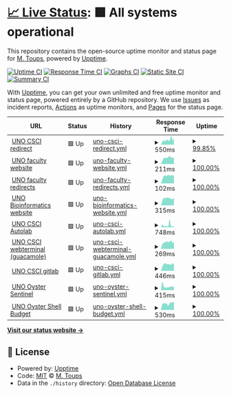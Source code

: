 # [📈 Live Status](https://upptime.cs.uno.edu): <!--live status--> **🟩 All systems operational**

This repository contains the open-source uptime monitor and status page for [M. Toups](https://upptime.cs.uno.edu), powered by [Upptime](https://github.com/upptime/upptime).

[![Uptime CI](https://github.com/mtoupsUNO/uno-status/workflows/Uptime%20CI/badge.svg)](https://github.com/mtoupsUNO/uno-status/actions?query=workflow%3A%22Uptime+CI%22)
[![Response Time CI](https://github.com/mtoupsUNO/uno-status/workflows/Response%20Time%20CI/badge.svg)](https://github.com/mtoupsUNO/uno-status/actions?query=workflow%3A%22Response+Time+CI%22)
[![Graphs CI](https://github.com/mtoupsUNO/uno-status/workflows/Graphs%20CI/badge.svg)](https://github.com/mtoupsUNO/uno-status/actions?query=workflow%3A%22Graphs+CI%22)
[![Static Site CI](https://github.com/mtoupsUNO/uno-status/workflows/Static%20Site%20CI/badge.svg)](https://github.com/mtoupsUNO/uno-status/actions?query=workflow%3A%22Static+Site+CI%22)
[![Summary CI](https://github.com/mtoupsUNO/uno-status/workflows/Summary%20CI/badge.svg)](https://github.com/mtoupsUNO/uno-status/actions?query=workflow%3A%22Summary+CI%22)

With [Upptime](https://upptime.js.org), you can get your own unlimited and free uptime monitor and status page, powered entirely by a GitHub repository. We use [Issues](https://github.com/mtoupsUNO/uno-status/issues) as incident reports, [Actions](https://github.com/mtoupsUNO/uno-status/actions) as uptime monitors, and [Pages](https://upptime.cs.uno.edu) for the status page.

<!--start: status pages-->
<!-- This summary is generated by Upptime (https://github.com/upptime/upptime) -->
<!-- Do not edit this manually, your changes will be overwritten -->
<!-- prettier-ignore -->
| URL | Status | History | Response Time | Uptime |
| --- | ------ | ------- | ------------- | ------ |
| <img alt="" src="https://favicons.githubusercontent.com/www.cs.uno.edu" height="13"> [UNO CSCI redirect](https://www.cs.uno.edu) | 🟩 Up | [uno-csci-redirect.yml](https://github.com/mtoupsUNO/uno-status/commits/HEAD/history/uno-csci-redirect.yml) | <details><summary><img alt="Response time graph" src="./graphs/uno-csci-redirect/response-time-week.png" height="20"> 550ms</summary><br><a href="https://upptime.cs.uno.edu/history/uno-csci-redirect"><img alt="Response time 642" src="https://img.shields.io/endpoint?url=https%3A%2F%2Fraw.githubusercontent.com%2FmtoupsUNO%2Funo-status%2FHEAD%2Fapi%2Funo-csci-redirect%2Fresponse-time.json"></a><br><a href="https://upptime.cs.uno.edu/history/uno-csci-redirect"><img alt="24-hour response time 746" src="https://img.shields.io/endpoint?url=https%3A%2F%2Fraw.githubusercontent.com%2FmtoupsUNO%2Funo-status%2FHEAD%2Fapi%2Funo-csci-redirect%2Fresponse-time-day.json"></a><br><a href="https://upptime.cs.uno.edu/history/uno-csci-redirect"><img alt="7-day response time 550" src="https://img.shields.io/endpoint?url=https%3A%2F%2Fraw.githubusercontent.com%2FmtoupsUNO%2Funo-status%2FHEAD%2Fapi%2Funo-csci-redirect%2Fresponse-time-week.json"></a><br><a href="https://upptime.cs.uno.edu/history/uno-csci-redirect"><img alt="30-day response time 595" src="https://img.shields.io/endpoint?url=https%3A%2F%2Fraw.githubusercontent.com%2FmtoupsUNO%2Funo-status%2FHEAD%2Fapi%2Funo-csci-redirect%2Fresponse-time-month.json"></a><br><a href="https://upptime.cs.uno.edu/history/uno-csci-redirect"><img alt="1-year response time 642" src="https://img.shields.io/endpoint?url=https%3A%2F%2Fraw.githubusercontent.com%2FmtoupsUNO%2Funo-status%2FHEAD%2Fapi%2Funo-csci-redirect%2Fresponse-time-year.json"></a></details> | <details><summary><a href="https://upptime.cs.uno.edu/history/uno-csci-redirect">99.85%</a></summary><a href="https://upptime.cs.uno.edu/history/uno-csci-redirect"><img alt="All-time uptime 99.95%" src="https://img.shields.io/endpoint?url=https%3A%2F%2Fraw.githubusercontent.com%2FmtoupsUNO%2Funo-status%2FHEAD%2Fapi%2Funo-csci-redirect%2Fuptime.json"></a><br><a href="https://upptime.cs.uno.edu/history/uno-csci-redirect"><img alt="24-hour uptime 100.00%" src="https://img.shields.io/endpoint?url=https%3A%2F%2Fraw.githubusercontent.com%2FmtoupsUNO%2Funo-status%2FHEAD%2Fapi%2Funo-csci-redirect%2Fuptime-day.json"></a><br><a href="https://upptime.cs.uno.edu/history/uno-csci-redirect"><img alt="7-day uptime 99.85%" src="https://img.shields.io/endpoint?url=https%3A%2F%2Fraw.githubusercontent.com%2FmtoupsUNO%2Funo-status%2FHEAD%2Fapi%2Funo-csci-redirect%2Fuptime-week.json"></a><br><a href="https://upptime.cs.uno.edu/history/uno-csci-redirect"><img alt="30-day uptime 99.89%" src="https://img.shields.io/endpoint?url=https%3A%2F%2Fraw.githubusercontent.com%2FmtoupsUNO%2Funo-status%2FHEAD%2Fapi%2Funo-csci-redirect%2Fuptime-month.json"></a><br><a href="https://upptime.cs.uno.edu/history/uno-csci-redirect"><img alt="1-year uptime 99.95%" src="https://img.shields.io/endpoint?url=https%3A%2F%2Fraw.githubusercontent.com%2FmtoupsUNO%2Funo-status%2FHEAD%2Fapi%2Funo-csci-redirect%2Fuptime-year.json"></a></details>
| <img alt="" src="https://favicons.githubusercontent.com/www.cs.uno.edu" height="13"> [UNO faculty website](https://www.cs.uno.edu/~jaime/4501sylFall08.pdf) | 🟩 Up | [uno-faculty-website.yml](https://github.com/mtoupsUNO/uno-status/commits/HEAD/history/uno-faculty-website.yml) | <details><summary><img alt="Response time graph" src="./graphs/uno-faculty-website/response-time-week.png" height="20"> 211ms</summary><br><a href="https://upptime.cs.uno.edu/history/uno-faculty-website"><img alt="Response time 211" src="https://img.shields.io/endpoint?url=https%3A%2F%2Fraw.githubusercontent.com%2FmtoupsUNO%2Funo-status%2FHEAD%2Fapi%2Funo-faculty-website%2Fresponse-time.json"></a><br><a href="https://upptime.cs.uno.edu/history/uno-faculty-website"><img alt="24-hour response time 208" src="https://img.shields.io/endpoint?url=https%3A%2F%2Fraw.githubusercontent.com%2FmtoupsUNO%2Funo-status%2FHEAD%2Fapi%2Funo-faculty-website%2Fresponse-time-day.json"></a><br><a href="https://upptime.cs.uno.edu/history/uno-faculty-website"><img alt="7-day response time 211" src="https://img.shields.io/endpoint?url=https%3A%2F%2Fraw.githubusercontent.com%2FmtoupsUNO%2Funo-status%2FHEAD%2Fapi%2Funo-faculty-website%2Fresponse-time-week.json"></a><br><a href="https://upptime.cs.uno.edu/history/uno-faculty-website"><img alt="30-day response time 204" src="https://img.shields.io/endpoint?url=https%3A%2F%2Fraw.githubusercontent.com%2FmtoupsUNO%2Funo-status%2FHEAD%2Fapi%2Funo-faculty-website%2Fresponse-time-month.json"></a><br><a href="https://upptime.cs.uno.edu/history/uno-faculty-website"><img alt="1-year response time 211" src="https://img.shields.io/endpoint?url=https%3A%2F%2Fraw.githubusercontent.com%2FmtoupsUNO%2Funo-status%2FHEAD%2Fapi%2Funo-faculty-website%2Fresponse-time-year.json"></a></details> | <details><summary><a href="https://upptime.cs.uno.edu/history/uno-faculty-website">100.00%</a></summary><a href="https://upptime.cs.uno.edu/history/uno-faculty-website"><img alt="All-time uptime 99.97%" src="https://img.shields.io/endpoint?url=https%3A%2F%2Fraw.githubusercontent.com%2FmtoupsUNO%2Funo-status%2FHEAD%2Fapi%2Funo-faculty-website%2Fuptime.json"></a><br><a href="https://upptime.cs.uno.edu/history/uno-faculty-website"><img alt="24-hour uptime 100.00%" src="https://img.shields.io/endpoint?url=https%3A%2F%2Fraw.githubusercontent.com%2FmtoupsUNO%2Funo-status%2FHEAD%2Fapi%2Funo-faculty-website%2Fuptime-day.json"></a><br><a href="https://upptime.cs.uno.edu/history/uno-faculty-website"><img alt="7-day uptime 100.00%" src="https://img.shields.io/endpoint?url=https%3A%2F%2Fraw.githubusercontent.com%2FmtoupsUNO%2Funo-status%2FHEAD%2Fapi%2Funo-faculty-website%2Fuptime-week.json"></a><br><a href="https://upptime.cs.uno.edu/history/uno-faculty-website"><img alt="30-day uptime 99.93%" src="https://img.shields.io/endpoint?url=https%3A%2F%2Fraw.githubusercontent.com%2FmtoupsUNO%2Funo-status%2FHEAD%2Fapi%2Funo-faculty-website%2Fuptime-month.json"></a><br><a href="https://upptime.cs.uno.edu/history/uno-faculty-website"><img alt="1-year uptime 99.97%" src="https://img.shields.io/endpoint?url=https%3A%2F%2Fraw.githubusercontent.com%2FmtoupsUNO%2Funo-status%2FHEAD%2Fapi%2Funo-faculty-website%2Fuptime-year.json"></a></details>
| <img alt="" src="https://favicons.githubusercontent.com/www.cs.uno.edu" height="13"> [UNO faculty redirects](https://www.cs.uno.edu/~vassil) | 🟩 Up | [uno-faculty-redirects.yml](https://github.com/mtoupsUNO/uno-status/commits/HEAD/history/uno-faculty-redirects.yml) | <details><summary><img alt="Response time graph" src="./graphs/uno-faculty-redirects/response-time-week.png" height="20"> 102ms</summary><br><a href="https://upptime.cs.uno.edu/history/uno-faculty-redirects"><img alt="Response time 99" src="https://img.shields.io/endpoint?url=https%3A%2F%2Fraw.githubusercontent.com%2FmtoupsUNO%2Funo-status%2FHEAD%2Fapi%2Funo-faculty-redirects%2Fresponse-time.json"></a><br><a href="https://upptime.cs.uno.edu/history/uno-faculty-redirects"><img alt="24-hour response time 104" src="https://img.shields.io/endpoint?url=https%3A%2F%2Fraw.githubusercontent.com%2FmtoupsUNO%2Funo-status%2FHEAD%2Fapi%2Funo-faculty-redirects%2Fresponse-time-day.json"></a><br><a href="https://upptime.cs.uno.edu/history/uno-faculty-redirects"><img alt="7-day response time 102" src="https://img.shields.io/endpoint?url=https%3A%2F%2Fraw.githubusercontent.com%2FmtoupsUNO%2Funo-status%2FHEAD%2Fapi%2Funo-faculty-redirects%2Fresponse-time-week.json"></a><br><a href="https://upptime.cs.uno.edu/history/uno-faculty-redirects"><img alt="30-day response time 98" src="https://img.shields.io/endpoint?url=https%3A%2F%2Fraw.githubusercontent.com%2FmtoupsUNO%2Funo-status%2FHEAD%2Fapi%2Funo-faculty-redirects%2Fresponse-time-month.json"></a><br><a href="https://upptime.cs.uno.edu/history/uno-faculty-redirects"><img alt="1-year response time 99" src="https://img.shields.io/endpoint?url=https%3A%2F%2Fraw.githubusercontent.com%2FmtoupsUNO%2Funo-status%2FHEAD%2Fapi%2Funo-faculty-redirects%2Fresponse-time-year.json"></a></details> | <details><summary><a href="https://upptime.cs.uno.edu/history/uno-faculty-redirects">100.00%</a></summary><a href="https://upptime.cs.uno.edu/history/uno-faculty-redirects"><img alt="All-time uptime 99.97%" src="https://img.shields.io/endpoint?url=https%3A%2F%2Fraw.githubusercontent.com%2FmtoupsUNO%2Funo-status%2FHEAD%2Fapi%2Funo-faculty-redirects%2Fuptime.json"></a><br><a href="https://upptime.cs.uno.edu/history/uno-faculty-redirects"><img alt="24-hour uptime 100.00%" src="https://img.shields.io/endpoint?url=https%3A%2F%2Fraw.githubusercontent.com%2FmtoupsUNO%2Funo-status%2FHEAD%2Fapi%2Funo-faculty-redirects%2Fuptime-day.json"></a><br><a href="https://upptime.cs.uno.edu/history/uno-faculty-redirects"><img alt="7-day uptime 100.00%" src="https://img.shields.io/endpoint?url=https%3A%2F%2Fraw.githubusercontent.com%2FmtoupsUNO%2Funo-status%2FHEAD%2Fapi%2Funo-faculty-redirects%2Fuptime-week.json"></a><br><a href="https://upptime.cs.uno.edu/history/uno-faculty-redirects"><img alt="30-day uptime 99.93%" src="https://img.shields.io/endpoint?url=https%3A%2F%2Fraw.githubusercontent.com%2FmtoupsUNO%2Funo-status%2FHEAD%2Fapi%2Funo-faculty-redirects%2Fuptime-month.json"></a><br><a href="https://upptime.cs.uno.edu/history/uno-faculty-redirects"><img alt="1-year uptime 99.97%" src="https://img.shields.io/endpoint?url=https%3A%2F%2Fraw.githubusercontent.com%2FmtoupsUNO%2Funo-status%2FHEAD%2Fapi%2Funo-faculty-redirects%2Fuptime-year.json"></a></details>
| <img alt="" src="https://favicons.githubusercontent.com/biomall.cs.uno.edu" height="13"> [UNO Bioinformatics website](https://biomall.cs.uno.edu) | 🟩 Up | [uno-bioinformatics-website.yml](https://github.com/mtoupsUNO/uno-status/commits/HEAD/history/uno-bioinformatics-website.yml) | <details><summary><img alt="Response time graph" src="./graphs/uno-bioinformatics-website/response-time-week.png" height="20"> 315ms</summary><br><a href="https://upptime.cs.uno.edu/history/uno-bioinformatics-website"><img alt="Response time 399" src="https://img.shields.io/endpoint?url=https%3A%2F%2Fraw.githubusercontent.com%2FmtoupsUNO%2Funo-status%2FHEAD%2Fapi%2Funo-bioinformatics-website%2Fresponse-time.json"></a><br><a href="https://upptime.cs.uno.edu/history/uno-bioinformatics-website"><img alt="24-hour response time 330" src="https://img.shields.io/endpoint?url=https%3A%2F%2Fraw.githubusercontent.com%2FmtoupsUNO%2Funo-status%2FHEAD%2Fapi%2Funo-bioinformatics-website%2Fresponse-time-day.json"></a><br><a href="https://upptime.cs.uno.edu/history/uno-bioinformatics-website"><img alt="7-day response time 315" src="https://img.shields.io/endpoint?url=https%3A%2F%2Fraw.githubusercontent.com%2FmtoupsUNO%2Funo-status%2FHEAD%2Fapi%2Funo-bioinformatics-website%2Fresponse-time-week.json"></a><br><a href="https://upptime.cs.uno.edu/history/uno-bioinformatics-website"><img alt="30-day response time 310" src="https://img.shields.io/endpoint?url=https%3A%2F%2Fraw.githubusercontent.com%2FmtoupsUNO%2Funo-status%2FHEAD%2Fapi%2Funo-bioinformatics-website%2Fresponse-time-month.json"></a><br><a href="https://upptime.cs.uno.edu/history/uno-bioinformatics-website"><img alt="1-year response time 399" src="https://img.shields.io/endpoint?url=https%3A%2F%2Fraw.githubusercontent.com%2FmtoupsUNO%2Funo-status%2FHEAD%2Fapi%2Funo-bioinformatics-website%2Fresponse-time-year.json"></a></details> | <details><summary><a href="https://upptime.cs.uno.edu/history/uno-bioinformatics-website">100.00%</a></summary><a href="https://upptime.cs.uno.edu/history/uno-bioinformatics-website"><img alt="All-time uptime 99.98%" src="https://img.shields.io/endpoint?url=https%3A%2F%2Fraw.githubusercontent.com%2FmtoupsUNO%2Funo-status%2FHEAD%2Fapi%2Funo-bioinformatics-website%2Fuptime.json"></a><br><a href="https://upptime.cs.uno.edu/history/uno-bioinformatics-website"><img alt="24-hour uptime 100.00%" src="https://img.shields.io/endpoint?url=https%3A%2F%2Fraw.githubusercontent.com%2FmtoupsUNO%2Funo-status%2FHEAD%2Fapi%2Funo-bioinformatics-website%2Fuptime-day.json"></a><br><a href="https://upptime.cs.uno.edu/history/uno-bioinformatics-website"><img alt="7-day uptime 100.00%" src="https://img.shields.io/endpoint?url=https%3A%2F%2Fraw.githubusercontent.com%2FmtoupsUNO%2Funo-status%2FHEAD%2Fapi%2Funo-bioinformatics-website%2Fuptime-week.json"></a><br><a href="https://upptime.cs.uno.edu/history/uno-bioinformatics-website"><img alt="30-day uptime 99.93%" src="https://img.shields.io/endpoint?url=https%3A%2F%2Fraw.githubusercontent.com%2FmtoupsUNO%2Funo-status%2FHEAD%2Fapi%2Funo-bioinformatics-website%2Fuptime-month.json"></a><br><a href="https://upptime.cs.uno.edu/history/uno-bioinformatics-website"><img alt="1-year uptime 99.98%" src="https://img.shields.io/endpoint?url=https%3A%2F%2Fraw.githubusercontent.com%2FmtoupsUNO%2Funo-status%2FHEAD%2Fapi%2Funo-bioinformatics-website%2Fuptime-year.json"></a></details>
| <img alt="" src="https://favicons.githubusercontent.com/autolab.cs.uno.edu" height="13"> [UNO CSCI Autolab](https://autolab.cs.uno.edu) | 🟩 Up | [uno-csci-autolab.yml](https://github.com/mtoupsUNO/uno-status/commits/HEAD/history/uno-csci-autolab.yml) | <details><summary><img alt="Response time graph" src="./graphs/uno-csci-autolab/response-time-week.png" height="20"> 748ms</summary><br><a href="https://upptime.cs.uno.edu/history/uno-csci-autolab"><img alt="Response time 519" src="https://img.shields.io/endpoint?url=https%3A%2F%2Fraw.githubusercontent.com%2FmtoupsUNO%2Funo-status%2FHEAD%2Fapi%2Funo-csci-autolab%2Fresponse-time.json"></a><br><a href="https://upptime.cs.uno.edu/history/uno-csci-autolab"><img alt="24-hour response time 278" src="https://img.shields.io/endpoint?url=https%3A%2F%2Fraw.githubusercontent.com%2FmtoupsUNO%2Funo-status%2FHEAD%2Fapi%2Funo-csci-autolab%2Fresponse-time-day.json"></a><br><a href="https://upptime.cs.uno.edu/history/uno-csci-autolab"><img alt="7-day response time 748" src="https://img.shields.io/endpoint?url=https%3A%2F%2Fraw.githubusercontent.com%2FmtoupsUNO%2Funo-status%2FHEAD%2Fapi%2Funo-csci-autolab%2Fresponse-time-week.json"></a><br><a href="https://upptime.cs.uno.edu/history/uno-csci-autolab"><img alt="30-day response time 520" src="https://img.shields.io/endpoint?url=https%3A%2F%2Fraw.githubusercontent.com%2FmtoupsUNO%2Funo-status%2FHEAD%2Fapi%2Funo-csci-autolab%2Fresponse-time-month.json"></a><br><a href="https://upptime.cs.uno.edu/history/uno-csci-autolab"><img alt="1-year response time 519" src="https://img.shields.io/endpoint?url=https%3A%2F%2Fraw.githubusercontent.com%2FmtoupsUNO%2Funo-status%2FHEAD%2Fapi%2Funo-csci-autolab%2Fresponse-time-year.json"></a></details> | <details><summary><a href="https://upptime.cs.uno.edu/history/uno-csci-autolab">100.00%</a></summary><a href="https://upptime.cs.uno.edu/history/uno-csci-autolab"><img alt="All-time uptime 99.96%" src="https://img.shields.io/endpoint?url=https%3A%2F%2Fraw.githubusercontent.com%2FmtoupsUNO%2Funo-status%2FHEAD%2Fapi%2Funo-csci-autolab%2Fuptime.json"></a><br><a href="https://upptime.cs.uno.edu/history/uno-csci-autolab"><img alt="24-hour uptime 100.00%" src="https://img.shields.io/endpoint?url=https%3A%2F%2Fraw.githubusercontent.com%2FmtoupsUNO%2Funo-status%2FHEAD%2Fapi%2Funo-csci-autolab%2Fuptime-day.json"></a><br><a href="https://upptime.cs.uno.edu/history/uno-csci-autolab"><img alt="7-day uptime 100.00%" src="https://img.shields.io/endpoint?url=https%3A%2F%2Fraw.githubusercontent.com%2FmtoupsUNO%2Funo-status%2FHEAD%2Fapi%2Funo-csci-autolab%2Fuptime-week.json"></a><br><a href="https://upptime.cs.uno.edu/history/uno-csci-autolab"><img alt="30-day uptime 99.93%" src="https://img.shields.io/endpoint?url=https%3A%2F%2Fraw.githubusercontent.com%2FmtoupsUNO%2Funo-status%2FHEAD%2Fapi%2Funo-csci-autolab%2Fuptime-month.json"></a><br><a href="https://upptime.cs.uno.edu/history/uno-csci-autolab"><img alt="1-year uptime 99.96%" src="https://img.shields.io/endpoint?url=https%3A%2F%2Fraw.githubusercontent.com%2FmtoupsUNO%2Funo-status%2FHEAD%2Fapi%2Funo-csci-autolab%2Fuptime-year.json"></a></details>
| <img alt="" src="https://favicons.githubusercontent.com/webterminal.cs.uno.edu" height="13"> [UNO CSCI webterminal (guacamole)](https://webterminal.cs.uno.edu) | 🟩 Up | [uno-csci-webterminal-guacamole.yml](https://github.com/mtoupsUNO/uno-status/commits/HEAD/history/uno-csci-webterminal-guacamole.yml) | <details><summary><img alt="Response time graph" src="./graphs/uno-csci-webterminal-guacamole/response-time-week.png" height="20"> 269ms</summary><br><a href="https://upptime.cs.uno.edu/history/uno-csci-webterminal-guacamole"><img alt="Response time 374" src="https://img.shields.io/endpoint?url=https%3A%2F%2Fraw.githubusercontent.com%2FmtoupsUNO%2Funo-status%2FHEAD%2Fapi%2Funo-csci-webterminal-guacamole%2Fresponse-time.json"></a><br><a href="https://upptime.cs.uno.edu/history/uno-csci-webterminal-guacamole"><img alt="24-hour response time 291" src="https://img.shields.io/endpoint?url=https%3A%2F%2Fraw.githubusercontent.com%2FmtoupsUNO%2Funo-status%2FHEAD%2Fapi%2Funo-csci-webterminal-guacamole%2Fresponse-time-day.json"></a><br><a href="https://upptime.cs.uno.edu/history/uno-csci-webterminal-guacamole"><img alt="7-day response time 269" src="https://img.shields.io/endpoint?url=https%3A%2F%2Fraw.githubusercontent.com%2FmtoupsUNO%2Funo-status%2FHEAD%2Fapi%2Funo-csci-webterminal-guacamole%2Fresponse-time-week.json"></a><br><a href="https://upptime.cs.uno.edu/history/uno-csci-webterminal-guacamole"><img alt="30-day response time 371" src="https://img.shields.io/endpoint?url=https%3A%2F%2Fraw.githubusercontent.com%2FmtoupsUNO%2Funo-status%2FHEAD%2Fapi%2Funo-csci-webterminal-guacamole%2Fresponse-time-month.json"></a><br><a href="https://upptime.cs.uno.edu/history/uno-csci-webterminal-guacamole"><img alt="1-year response time 374" src="https://img.shields.io/endpoint?url=https%3A%2F%2Fraw.githubusercontent.com%2FmtoupsUNO%2Funo-status%2FHEAD%2Fapi%2Funo-csci-webterminal-guacamole%2Fresponse-time-year.json"></a></details> | <details><summary><a href="https://upptime.cs.uno.edu/history/uno-csci-webterminal-guacamole">100.00%</a></summary><a href="https://upptime.cs.uno.edu/history/uno-csci-webterminal-guacamole"><img alt="All-time uptime 99.96%" src="https://img.shields.io/endpoint?url=https%3A%2F%2Fraw.githubusercontent.com%2FmtoupsUNO%2Funo-status%2FHEAD%2Fapi%2Funo-csci-webterminal-guacamole%2Fuptime.json"></a><br><a href="https://upptime.cs.uno.edu/history/uno-csci-webterminal-guacamole"><img alt="24-hour uptime 100.00%" src="https://img.shields.io/endpoint?url=https%3A%2F%2Fraw.githubusercontent.com%2FmtoupsUNO%2Funo-status%2FHEAD%2Fapi%2Funo-csci-webterminal-guacamole%2Fuptime-day.json"></a><br><a href="https://upptime.cs.uno.edu/history/uno-csci-webterminal-guacamole"><img alt="7-day uptime 100.00%" src="https://img.shields.io/endpoint?url=https%3A%2F%2Fraw.githubusercontent.com%2FmtoupsUNO%2Funo-status%2FHEAD%2Fapi%2Funo-csci-webterminal-guacamole%2Fuptime-week.json"></a><br><a href="https://upptime.cs.uno.edu/history/uno-csci-webterminal-guacamole"><img alt="30-day uptime 99.93%" src="https://img.shields.io/endpoint?url=https%3A%2F%2Fraw.githubusercontent.com%2FmtoupsUNO%2Funo-status%2FHEAD%2Fapi%2Funo-csci-webterminal-guacamole%2Fuptime-month.json"></a><br><a href="https://upptime.cs.uno.edu/history/uno-csci-webterminal-guacamole"><img alt="1-year uptime 99.96%" src="https://img.shields.io/endpoint?url=https%3A%2F%2Fraw.githubusercontent.com%2FmtoupsUNO%2Funo-status%2FHEAD%2Fapi%2Funo-csci-webterminal-guacamole%2Fuptime-year.json"></a></details>
| <img alt="" src="https://favicons.githubusercontent.com/gitlab.cs.uno.edu" height="13"> [UNO CSCI gitlab](https://gitlab.cs.uno.edu) | 🟩 Up | [uno-csci-gitlab.yml](https://github.com/mtoupsUNO/uno-status/commits/HEAD/history/uno-csci-gitlab.yml) | <details><summary><img alt="Response time graph" src="./graphs/uno-csci-gitlab/response-time-week.png" height="20"> 446ms</summary><br><a href="https://upptime.cs.uno.edu/history/uno-csci-gitlab"><img alt="Response time 534" src="https://img.shields.io/endpoint?url=https%3A%2F%2Fraw.githubusercontent.com%2FmtoupsUNO%2Funo-status%2FHEAD%2Fapi%2Funo-csci-gitlab%2Fresponse-time.json"></a><br><a href="https://upptime.cs.uno.edu/history/uno-csci-gitlab"><img alt="24-hour response time 439" src="https://img.shields.io/endpoint?url=https%3A%2F%2Fraw.githubusercontent.com%2FmtoupsUNO%2Funo-status%2FHEAD%2Fapi%2Funo-csci-gitlab%2Fresponse-time-day.json"></a><br><a href="https://upptime.cs.uno.edu/history/uno-csci-gitlab"><img alt="7-day response time 446" src="https://img.shields.io/endpoint?url=https%3A%2F%2Fraw.githubusercontent.com%2FmtoupsUNO%2Funo-status%2FHEAD%2Fapi%2Funo-csci-gitlab%2Fresponse-time-week.json"></a><br><a href="https://upptime.cs.uno.edu/history/uno-csci-gitlab"><img alt="30-day response time 559" src="https://img.shields.io/endpoint?url=https%3A%2F%2Fraw.githubusercontent.com%2FmtoupsUNO%2Funo-status%2FHEAD%2Fapi%2Funo-csci-gitlab%2Fresponse-time-month.json"></a><br><a href="https://upptime.cs.uno.edu/history/uno-csci-gitlab"><img alt="1-year response time 534" src="https://img.shields.io/endpoint?url=https%3A%2F%2Fraw.githubusercontent.com%2FmtoupsUNO%2Funo-status%2FHEAD%2Fapi%2Funo-csci-gitlab%2Fresponse-time-year.json"></a></details> | <details><summary><a href="https://upptime.cs.uno.edu/history/uno-csci-gitlab">100.00%</a></summary><a href="https://upptime.cs.uno.edu/history/uno-csci-gitlab"><img alt="All-time uptime 99.94%" src="https://img.shields.io/endpoint?url=https%3A%2F%2Fraw.githubusercontent.com%2FmtoupsUNO%2Funo-status%2FHEAD%2Fapi%2Funo-csci-gitlab%2Fuptime.json"></a><br><a href="https://upptime.cs.uno.edu/history/uno-csci-gitlab"><img alt="24-hour uptime 100.00%" src="https://img.shields.io/endpoint?url=https%3A%2F%2Fraw.githubusercontent.com%2FmtoupsUNO%2Funo-status%2FHEAD%2Fapi%2Funo-csci-gitlab%2Fuptime-day.json"></a><br><a href="https://upptime.cs.uno.edu/history/uno-csci-gitlab"><img alt="7-day uptime 100.00%" src="https://img.shields.io/endpoint?url=https%3A%2F%2Fraw.githubusercontent.com%2FmtoupsUNO%2Funo-status%2FHEAD%2Fapi%2Funo-csci-gitlab%2Fuptime-week.json"></a><br><a href="https://upptime.cs.uno.edu/history/uno-csci-gitlab"><img alt="30-day uptime 99.93%" src="https://img.shields.io/endpoint?url=https%3A%2F%2Fraw.githubusercontent.com%2FmtoupsUNO%2Funo-status%2FHEAD%2Fapi%2Funo-csci-gitlab%2Fuptime-month.json"></a><br><a href="https://upptime.cs.uno.edu/history/uno-csci-gitlab"><img alt="1-year uptime 99.94%" src="https://img.shields.io/endpoint?url=https%3A%2F%2Fraw.githubusercontent.com%2FmtoupsUNO%2Funo-status%2FHEAD%2Fapi%2Funo-csci-gitlab%2Fuptime-year.json"></a></details>
| <img alt="" src="https://favicons.githubusercontent.com/oystersentinel.cs.uno.edu" height="13"> [UNO Oyster Sentinel](https://oystersentinel.cs.uno.edu) | 🟩 Up | [uno-oyster-sentinel.yml](https://github.com/mtoupsUNO/uno-status/commits/HEAD/history/uno-oyster-sentinel.yml) | <details><summary><img alt="Response time graph" src="./graphs/uno-oyster-sentinel/response-time-week.png" height="20"> 415ms</summary><br><a href="https://upptime.cs.uno.edu/history/uno-oyster-sentinel"><img alt="Response time 392" src="https://img.shields.io/endpoint?url=https%3A%2F%2Fraw.githubusercontent.com%2FmtoupsUNO%2Funo-status%2FHEAD%2Fapi%2Funo-oyster-sentinel%2Fresponse-time.json"></a><br><a href="https://upptime.cs.uno.edu/history/uno-oyster-sentinel"><img alt="24-hour response time 358" src="https://img.shields.io/endpoint?url=https%3A%2F%2Fraw.githubusercontent.com%2FmtoupsUNO%2Funo-status%2FHEAD%2Fapi%2Funo-oyster-sentinel%2Fresponse-time-day.json"></a><br><a href="https://upptime.cs.uno.edu/history/uno-oyster-sentinel"><img alt="7-day response time 415" src="https://img.shields.io/endpoint?url=https%3A%2F%2Fraw.githubusercontent.com%2FmtoupsUNO%2Funo-status%2FHEAD%2Fapi%2Funo-oyster-sentinel%2Fresponse-time-week.json"></a><br><a href="https://upptime.cs.uno.edu/history/uno-oyster-sentinel"><img alt="30-day response time 383" src="https://img.shields.io/endpoint?url=https%3A%2F%2Fraw.githubusercontent.com%2FmtoupsUNO%2Funo-status%2FHEAD%2Fapi%2Funo-oyster-sentinel%2Fresponse-time-month.json"></a><br><a href="https://upptime.cs.uno.edu/history/uno-oyster-sentinel"><img alt="1-year response time 392" src="https://img.shields.io/endpoint?url=https%3A%2F%2Fraw.githubusercontent.com%2FmtoupsUNO%2Funo-status%2FHEAD%2Fapi%2Funo-oyster-sentinel%2Fresponse-time-year.json"></a></details> | <details><summary><a href="https://upptime.cs.uno.edu/history/uno-oyster-sentinel">100.00%</a></summary><a href="https://upptime.cs.uno.edu/history/uno-oyster-sentinel"><img alt="All-time uptime 99.97%" src="https://img.shields.io/endpoint?url=https%3A%2F%2Fraw.githubusercontent.com%2FmtoupsUNO%2Funo-status%2FHEAD%2Fapi%2Funo-oyster-sentinel%2Fuptime.json"></a><br><a href="https://upptime.cs.uno.edu/history/uno-oyster-sentinel"><img alt="24-hour uptime 100.00%" src="https://img.shields.io/endpoint?url=https%3A%2F%2Fraw.githubusercontent.com%2FmtoupsUNO%2Funo-status%2FHEAD%2Fapi%2Funo-oyster-sentinel%2Fuptime-day.json"></a><br><a href="https://upptime.cs.uno.edu/history/uno-oyster-sentinel"><img alt="7-day uptime 100.00%" src="https://img.shields.io/endpoint?url=https%3A%2F%2Fraw.githubusercontent.com%2FmtoupsUNO%2Funo-status%2FHEAD%2Fapi%2Funo-oyster-sentinel%2Fuptime-week.json"></a><br><a href="https://upptime.cs.uno.edu/history/uno-oyster-sentinel"><img alt="30-day uptime 99.93%" src="https://img.shields.io/endpoint?url=https%3A%2F%2Fraw.githubusercontent.com%2FmtoupsUNO%2Funo-status%2FHEAD%2Fapi%2Funo-oyster-sentinel%2Fuptime-month.json"></a><br><a href="https://upptime.cs.uno.edu/history/uno-oyster-sentinel"><img alt="1-year uptime 99.97%" src="https://img.shields.io/endpoint?url=https%3A%2F%2Fraw.githubusercontent.com%2FmtoupsUNO%2Funo-status%2FHEAD%2Fapi%2Funo-oyster-sentinel%2Fuptime-year.json"></a></details>
| <img alt="" src="https://favicons.githubusercontent.com/shellbudget.org" height="13"> [UNO Oyster Shell Budget](https://shellbudget.org) | 🟩 Up | [uno-oyster-shell-budget.yml](https://github.com/mtoupsUNO/uno-status/commits/HEAD/history/uno-oyster-shell-budget.yml) | <details><summary><img alt="Response time graph" src="./graphs/uno-oyster-shell-budget/response-time-week.png" height="20"> 530ms</summary><br><a href="https://upptime.cs.uno.edu/history/uno-oyster-shell-budget"><img alt="Response time 480" src="https://img.shields.io/endpoint?url=https%3A%2F%2Fraw.githubusercontent.com%2FmtoupsUNO%2Funo-status%2FHEAD%2Fapi%2Funo-oyster-shell-budget%2Fresponse-time.json"></a><br><a href="https://upptime.cs.uno.edu/history/uno-oyster-shell-budget"><img alt="24-hour response time 627" src="https://img.shields.io/endpoint?url=https%3A%2F%2Fraw.githubusercontent.com%2FmtoupsUNO%2Funo-status%2FHEAD%2Fapi%2Funo-oyster-shell-budget%2Fresponse-time-day.json"></a><br><a href="https://upptime.cs.uno.edu/history/uno-oyster-shell-budget"><img alt="7-day response time 530" src="https://img.shields.io/endpoint?url=https%3A%2F%2Fraw.githubusercontent.com%2FmtoupsUNO%2Funo-status%2FHEAD%2Fapi%2Funo-oyster-shell-budget%2Fresponse-time-week.json"></a><br><a href="https://upptime.cs.uno.edu/history/uno-oyster-shell-budget"><img alt="30-day response time 518" src="https://img.shields.io/endpoint?url=https%3A%2F%2Fraw.githubusercontent.com%2FmtoupsUNO%2Funo-status%2FHEAD%2Fapi%2Funo-oyster-shell-budget%2Fresponse-time-month.json"></a><br><a href="https://upptime.cs.uno.edu/history/uno-oyster-shell-budget"><img alt="1-year response time 480" src="https://img.shields.io/endpoint?url=https%3A%2F%2Fraw.githubusercontent.com%2FmtoupsUNO%2Funo-status%2FHEAD%2Fapi%2Funo-oyster-shell-budget%2Fresponse-time-year.json"></a></details> | <details><summary><a href="https://upptime.cs.uno.edu/history/uno-oyster-shell-budget">100.00%</a></summary><a href="https://upptime.cs.uno.edu/history/uno-oyster-shell-budget"><img alt="All-time uptime 99.97%" src="https://img.shields.io/endpoint?url=https%3A%2F%2Fraw.githubusercontent.com%2FmtoupsUNO%2Funo-status%2FHEAD%2Fapi%2Funo-oyster-shell-budget%2Fuptime.json"></a><br><a href="https://upptime.cs.uno.edu/history/uno-oyster-shell-budget"><img alt="24-hour uptime 100.00%" src="https://img.shields.io/endpoint?url=https%3A%2F%2Fraw.githubusercontent.com%2FmtoupsUNO%2Funo-status%2FHEAD%2Fapi%2Funo-oyster-shell-budget%2Fuptime-day.json"></a><br><a href="https://upptime.cs.uno.edu/history/uno-oyster-shell-budget"><img alt="7-day uptime 100.00%" src="https://img.shields.io/endpoint?url=https%3A%2F%2Fraw.githubusercontent.com%2FmtoupsUNO%2Funo-status%2FHEAD%2Fapi%2Funo-oyster-shell-budget%2Fuptime-week.json"></a><br><a href="https://upptime.cs.uno.edu/history/uno-oyster-shell-budget"><img alt="30-day uptime 99.93%" src="https://img.shields.io/endpoint?url=https%3A%2F%2Fraw.githubusercontent.com%2FmtoupsUNO%2Funo-status%2FHEAD%2Fapi%2Funo-oyster-shell-budget%2Fuptime-month.json"></a><br><a href="https://upptime.cs.uno.edu/history/uno-oyster-shell-budget"><img alt="1-year uptime 99.97%" src="https://img.shields.io/endpoint?url=https%3A%2F%2Fraw.githubusercontent.com%2FmtoupsUNO%2Funo-status%2FHEAD%2Fapi%2Funo-oyster-shell-budget%2Fuptime-year.json"></a></details>

<!--end: status pages-->

[**Visit our status website →**](https://upptime.cs.uno.edu)

## 📄 License

- Powered by: [Upptime](https://github.com/upptime/upptime)
- Code: [MIT](./LICENSE) © [M. Toups](https://upptime.cs.uno.edu)
- Data in the `./history` directory: [Open Database License](https://opendatacommons.org/licenses/odbl/1-0/)
